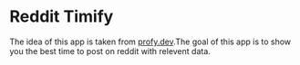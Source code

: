 # Reddit Timify

The idea of this app is taken from [profy.dev](https://profy.dev/).The goal of this app is to show you the best time to post on reddit with relevent data.

